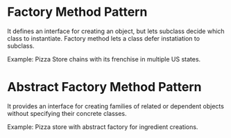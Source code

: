 # Factory Method Pattern
It defines an interface for creating an object, but lets subclass decide which class to instantiate. Factory method lets a class defer instatiation to subclass.

Example: Pizza Store chains with its frenchise in multiple US states.

# Abstract Factory Method Pattern
It provides an interface for creating families of related or dependent objects without specifying their concrete classes.

Example: Pizza store with abstract factory for ingredient creations.

